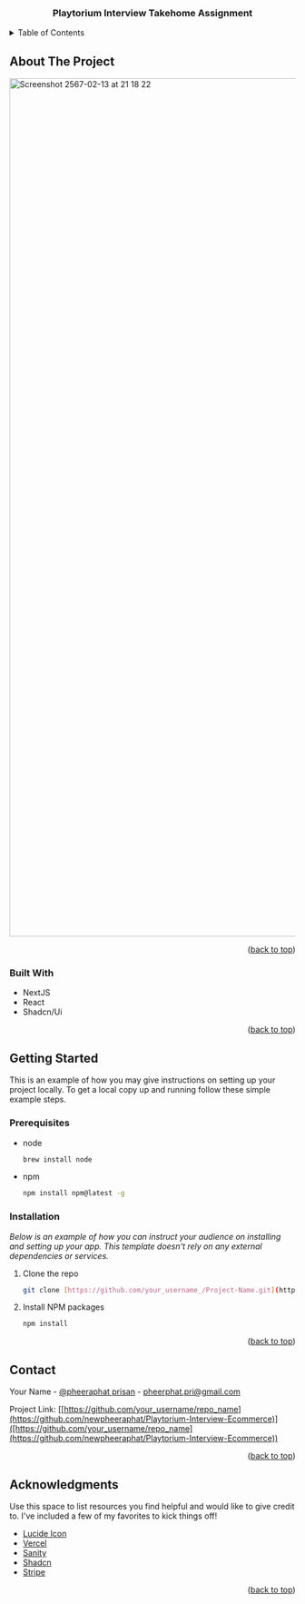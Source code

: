 <a name="readme-top"></a>

<br />
<div align="center">
  <h3 align="center">Playtorium Interview Takehome Assignment</h3>
</div>



<details>
  <summary>Table of Contents</summary>
  <ol>
    <li>
      <a href="#about-the-project">About The Project</a>
      <ul>
        <li><a href="#built-with">Built With</a></li>
      </ul>
    </li>
    <li>
      <a href="#getting-started">Getting Started</a>
      <ul>
        <li><a href="#prerequisites">Prerequisites</a></li>
        <li><a href="#installation">Installation</a></li>
      </ul>
    </li>
    <li><a href="#usage">Usage</a></li>
    <li><a href="#roadmap">Roadmap</a></li>
    <li><a href="#contributing">Contributing</a></li>
    <li><a href="#license">License</a></li>
    <li><a href="#contact">Contact</a></li>
    <li><a href="#acknowledgments">Acknowledgments</a></li>
  </ol>
</details>

## About The Project

<img width="1512" alt="Screenshot 2567-02-13 at 21 18 22" src="https://github.com/newpheeraphat/Playtorium-Interview-Ecommerce/assets/77052746/caad88b3-d758-4529-94af-4c65dff5c61d">


<p align="right">(<a href="#readme-top">back to top</a>)</p>

### Built With

* NextJS
* React
* Shadcn/Ui

<p align="right">(<a href="#readme-top">back to top</a>)</p>

## Getting Started

This is an example of how you may give instructions on setting up your project locally.
To get a local copy up and running follow these simple example steps.

### Prerequisites


* node
  ```sh
  brew install node
  ```
  
* npm
  ```sh
  npm install npm@latest -g
  ```

### Installation

_Below is an example of how you can instruct your audience on installing and setting up your app. This template doesn't rely on any external dependencies or services._

1. Clone the repo
   ```sh
   git clone [https://github.com/your_username_/Project-Name.git](https://github.com/newpheeraphat/Playtorium-Interview-Ecommerce.git)
   ```
3. Install NPM packages
   ```sh
   npm install
   ```

<p align="right">(<a href="#readme-top">back to top</a>)</p>


<!-- CONTACT -->
## Contact

Your Name - [@pheeraphat prisan]([https://twitter.com/your_username](https://www.linkedin.com/in/pheeraphat-prisan-195a09229/)) - pheerphat.pri@gmail.com

Project Link: [[https://github.com/your_username/repo_name](https://github.com/newpheeraphat/Playtorium-Interview-Ecommerce)]([https://github.com/your_username/repo_name](https://github.com/newpheeraphat/Playtorium-Interview-Ecommerce))

<p align="right">(<a href="#readme-top">back to top</a>)</p>

## Acknowledgments

Use this space to list resources you find helpful and would like to give credit to. I've included a few of my favorites to kick things off!

* [Lucide Icon](https://lucide.dev/)
* [Vercel](https://vercel.com/)
* [Sanity](https://www.sanity.io/)
* [Shadcn](https://ui.shadcn.com/)
* [Stripe]([https://react-icons.github.io/react-icons/search](https://stripe.com/en-th))

<p align="right">(<a href="#readme-top">back to top</a>)</p>





